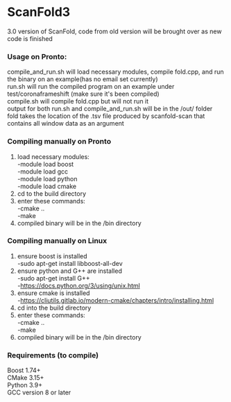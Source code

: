 # ScanFold3
3.0 version of ScanFold, code from old version will be brought over as new code is finished  

### Usage on Pronto:  
compile_and_run.sh will load necessary modules, compile fold.cpp, and run the binary on an example(has no email set currently)  
run.sh will run the compiled program on an example under test/coronaframeshift (make sure it's been compiled)    
compile.sh will compile fold.cpp but will not run it  
output for both run.sh and compile_and_run.sh will be in the /out/ folder  
fold takes the location of the .tsv file produced by scanfold-scan that contains all window data as an argument  
### Compiling manually on Pronto  
1. load necessary modules:  
   -module load boost  
   -module load gcc  
   -module load python  
   -module load cmake  
2. cd to the build directory  
3. enter these commands:  
   -cmake ..  
   -make  
4. compiled binary will be in the /bin directory  
### Compiling manually on Linux  
1. ensure boost is installed  
  -sudo apt-get install libboost-all-dev    
2. ensure python and G++ are installed  
  -sudo apt-get install G++  
  -https://docs.python.org/3/using/unix.html  
4. ensure cmake is installed  
  -https://cliutils.gitlab.io/modern-cmake/chapters/intro/installing.html  
5. cd into the build directory  
6. enter these commands:  
   -cmake ..  
   -make  
7. compiled binary will be in the /bin directory    
### Requirements (to compile)  
Boost 1.74+  
CMake 3.15+  
Python 3.9+  
GCC version 8 or later  
